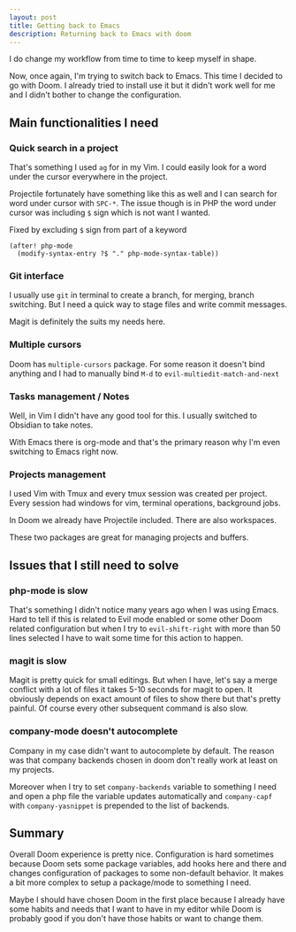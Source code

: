 ```yaml
---
layout: post
title: Getting back to Emacs
description: Returning back to Emacs with doom
---
```


I do change my workflow from time to time to keep myself in shape.

Now, once again, I'm trying to switch back to Emacs. This time I decided to go with Doom. 
I already tried to install use it but it didn't work well for me and I didn't bother to change 
the configuration.

## Main functionalities I need

### Quick search in a project

That's something I used `ag` for in my Vim. I could easily look for a word under the cursor everywhere in the project.

Projectile fortunately have something like this as well and I can search for word under cursor with `SPC-*`.
The issue though is in PHP the word under cursor was including `$` sign which is not want I wanted. 

Fixed by excluding `$` sign from part of a keyword
```elisp
(after! php-mode
  (modify-syntax-entry ?$ "." php-mode-syntax-table))
```

### Git interface

I usually use `git` in terminal to create a branch, for merging, branch switching. 
But I need a quick way to stage files and write commit messages. 

Magit is definitely the suits my needs here.

### Multiple cursors

Doom has `multiple-cursors` package. For some reason it doesn't bind anything and I had to manually bind `M-d` to `evil-multiedit-match-and-next`

### Tasks management / Notes

Well, in Vim I didn't have any good tool for this. I usually switched to Obsidian to take notes.

With Emacs there is org-mode and that's the primary reason why I'm even switching to Emacs right now.

### Projects management

I used Vim with Tmux and every tmux session was created per project. Every session had windows for vim, terminal operations, background jobs. 

In Doom we already have Projectile included. There are also workspaces. 

These two packages are great for managing projects and buffers.

## Issues that I still need to solve

### php-mode is slow

That's something I didn't notice many years ago when I was using Emacs. 
Hard to tell if this is related to Evil mode enabled or some other Doom related configuration but when I try to 
`evil-shift-right` with more than 50 lines selected I have to wait some time for this action to happen. 

### magit is slow

Magit is pretty quick for small editings. But when I have, let's say a merge conflict with a lot of files it takes 
5-10 seconds for magit to open. It obviously depends on exact amount of files to show there but that's pretty painful. 
Of course every other subsequent command is also slow.

### company-mode doesn't autocomplete

Company in my case didn't want to autocomplete by default. The reason was that company backends chosen in doom don't really work at least on 
my projects.

Moreover when I try to set `company-backends` variable to something I need and open a php file the variable updates automatically 
and `company-capf` with `company-yasnippet` is prepended to the list of backends. 

## Summary

Overall Doom experience is pretty nice. Configuration is hard sometimes because Doom sets some package variables, add hooks here and there
and changes configuration of packages to some non-default behavior. 
It makes a bit more complex to setup a package/mode to something I need. 

Maybe I should have chosen Doom in the first place because I already have some habits and needs that I want to have in my editor
while Doom is probably good if you don't have those habits or want to change them. 
